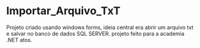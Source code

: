 # Importar_Arquivo_TxT
Projeto criado usando windows forms, ideia central era abrir um arquivo txt e salvar no banco de dados SQL SERVER. projeto feito para a academia .NET atos. 
